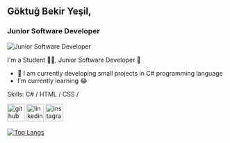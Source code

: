 ## Göktuğ Bekir Yeşil,
### Junior Software Developer
![Junior Software Developer](https://i.hizliresim.com/t5vpw4y.png)

I'm a Student 👨‍🎓, Junior Software Developer 🚀
- 🔭 I am currently developing small projects in C# programming language
-  I’m currently learning 😂



Skills: C# / HTML / CSS / 



[<img src='https://cdn.jsdelivr.net/npm/simple-icons@3.0.1/icons/github.svg' alt='github' height='40'>](https://github.com/Lolkome)  [<img src='https://cdn.jsdelivr.net/npm/simple-icons@3.0.1/icons/linkedin.svg' alt='linkedin' height='40'>](https://www.linkedin.com/in/https://www.linkedin.com/in/goktugyesil//)  [<img src='https://cdn.jsdelivr.net/npm/simple-icons@3.0.1/icons/instagram.svg' alt='instagram' height='40'>](https://www.instagram.com/https://www.instagram.com/goktugyesil//)  

[![Top Langs](https://github-readme-stats.vercel.app/api/top-langs/?username=Lolkome)](https://github.com/anuraghazra/github-readme-stats)
